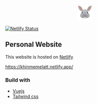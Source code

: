 <p align="center">
    <img src="https://github.com/KhinMeMeLatt/portfolio/blob/main/img/rabbit.png">
</p>

[![Netlify Status](https://api.netlify.com/api/v1/badges/90c578ab-b8d7-4928-b950-adf4a524e838/deploy-status)](https://app.netlify.com/sites/khinmemelatt/deploys)

## Personal Website
This website is hosted on [Netlify](https://www.netlify.com/)

https://khinmemelatt.netlify.app/

### Build with
- [Vuejs](https://vuejs.org/v2/guide/)
- [Tailwind css](https://tailwindcss.com/docs)
